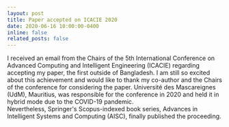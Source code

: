 ```yaml
---
layout: post
title: Paper accepted on ICACIE 2020
date: 2020-06-16 10:00:00-0400
inline: false
related_posts: false
---
```

I received an email from the Chairs of the 5th International Conference on Advanced Computing and Intelligent Engineering (ICACIE) regarding accepting my paper, the first outside of Bangladesh. I am still so excited about this achievement and would like to thank my co-author and the Chairs of the conference for considering the paper. Université des Mascareignes (UdM), Mauritius, was responsible for the conference in 2020 and held it in hybrid mode due to the COVID-19 pandemic. <br/> Nevertheless, Springer's Scopus-indexed book series, Advances in Intelligent Systems and Computing (AISC), finally published the proceeding.